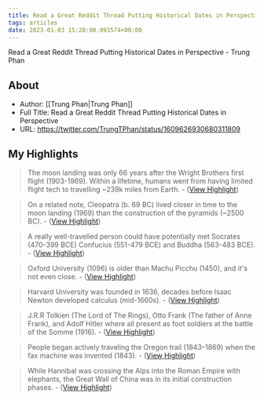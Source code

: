 ```yaml
---
title: Read a Great Reddit Thread Putting Historical Dates in Perspective (Highlights)
tags: articles
date: 2023-01-03 15:20:00.091574+00:00
---
```

Read a Great Reddit Thread Putting Historical Dates in Perspective - Trung Phan

## About
- Author: [[Trung Phan|Trung Phan]]
- Full Title: Read a Great Reddit Thread Putting Historical Dates in Perspective
- URL: https://twitter.com/TrungTPhan/status/1609626930680311809

## My Highlights
> The moon landing was only 66 years after the Wright Brothers first flight (1903-1969). Within a lifetime, humans went from having limited flight tech to travelling ~239k miles from Earth.
\-  ([View Highlight](https://read.readwise.io/read/01gnw3cygcyxdzy33pzvkc6qzq))

> On a related note, Cleopatra (b. 69 BC) lived closer in time to the moon landing (1969) than the construction of the pyramids (~2500 BC).
\-  ([View Highlight](https://read.readwise.io/read/01gnw3dd52afc8rbmsgn8qtcvn))

> A really well-travelled person could have potentially met Socrates (470-399 BCE) Confucius (551-479 BCE) and Buddha (563-483 BCE).
\-  ([View Highlight](https://read.readwise.io/read/01gnw3e1hteg75xkbxgvrx2pcz))

> Oxford University (1096) is older than Machu Picchu (1450), and it's not even close.
\-  ([View Highlight](https://read.readwise.io/read/01gnw3ebkmy5e81p8rkts3ty68))

> Harvard University was founded in 1636, decades before Isaac Newton developed calculus (mid-1660s).
\-  ([View Highlight](https://read.readwise.io/read/01gnw3ekh01c9nsccdx3tn0ysa))

> J.R.R Tolkien (The Lord of The Rings), Otto Frank (The father of Anne Frank), and Adolf Hitler where all present as foot soldiers at the battle of the Somme (1916).
\-  ([View Highlight](https://read.readwise.io/read/01gnw3ey0wekj9sjxwrq712hkg))

> People began actively traveling the Oregon trail (1843–1869) when the fax machine was invented (1843).
\-  ([View Highlight](https://read.readwise.io/read/01gnw3f608zzp5tyyy44p1tgtd))

> While Hannibal was crossing the Alps into the Roman Empire with elephants, the Great Wall of China was in its initial construction phases.
\-  ([View Highlight](https://read.readwise.io/read/01gnw3fj3406sxj5vf76nc64hj))

